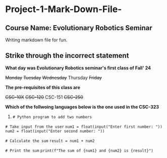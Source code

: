 # Project-1-Mark-Down-File-

## Course Name: Evolutionary Robotics Seminar 
Writing markdown file for fun.

## Strike through the incorrect statement 
**What day was Evolutionary Robotics seminar's first class of Fall' 24**

~~Monday~~ 
~~Tuesday~~
~~Wednesday~~ 
Thursday
~~Friday~~

**The pre-requisites of this class are**

~~CSC-10X~~
~~CSC-120~~
CSC-151
~~CSC-250~~

**Which of the follwoing languages below is the one used in the CSC-323**
1. `# Python program to add two numbers`

`# Take input from the user`
`num1 = float(input("Enter first number: "))`
`num2 = float(input("Enter second number: "))`

`# Calculate the sum`
`result = num1 + num2`

`# Print the sum`
`print(f"The sum of {num1} and {num2} is {result}")`



